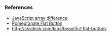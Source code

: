 ### References
* [JavaScript array difference](http://stackoverflow.com/a/4026828).
* [Pomegranate Flat Button](http://cssdeck.com/labs/beautiful-flat-buttons)
* http://cssdeck.com/labs/beautiful-flat-buttons
